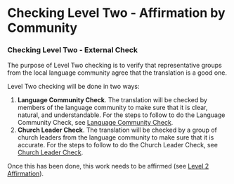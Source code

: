 # Checking Level Two - Affirmation by Community #

### Checking Level Two - External Check

The purpose of Level Two checking is to verify that representative groups from the local language community agree that the translation is a good one.

Level Two checking will be done in two ways:

1. **Language Community Check**. The translation will be checked by members of the language community to make sure that it is clear, natural, and understandable. For the steps to follow to do the Language Community Check, see [Language Community Check](../language-community-check/01.md).
1. **Church Leader Check**. The translation will be checked by a group of church leaders from the language community to make sure that it is accurate. For the steps to follow to do the Church Leader Check, see [Church Leader Check](../church-leader-check/01.md).

Once this has been done, this work needs to be affirmed (see [Level 2 Affirmation](../good/01.md)).